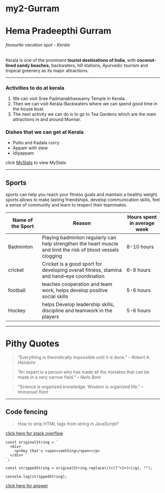 # my2-Gurram
# Hema Pradeepthi Gurram
###### favourite vacation spot - Kerala
Kerala is one of the prominent **tourist destinations of India**, with **coconut-lined sandy beaches,** backwaters, hill stations, Ayurvedic tourism and tropical greenery as its major attractions.

***

### Activities to do at kerala
1. We can visit Sree Padmanabhaswamy Temple in Kerala.
2. Then we can visit Kerala-Backwaters where we can spend good time in the house boat.
3. The next activity we can do is to go to Tea Gardens which are the main attractions in and around Munnar.

### Dishes that we can get at Kerala
* Puttu and Kadala curry
* Appam with stew
* Idiyappam

click [MyStats](MyStats.md) to view MyStats

***

## Sports
 sports can help you reach your fitness goals and maintain a healthy weight. sports allows to make lasting friendships, develop communication skills, feel a sense of community and learn to respect their teammates.

| Name of the Sport | Reason | Hours spent in average week |
| --- | --- | --- |
| Badminton | Playing badminton regularly can help strengthen the heart muscle and limit the risk of blood vessels clogging | 8-10 hours |
| cricket |  Cricket is a good sport for developing overall fitness, stamina and hand–eye coordination | 6-8 hours |
| football |  teaches cooperation and team work, helps develop positive social skills | 5-6 hours |
| Hockey | helps Develop leadership skills, discipline and teamwork in the players | 5-6 hours |

***

# Pithy Quotes
> “Everything is theoretically impossible until it is done.” – *Robert A. Heinleinr*

>“An expert is a person who has made all the mistakes that can be made in a very narrow field.” – *Neils Bohr*

>“Science is organized knowledge. Wisdom is organized life.” – *Immanuel Kant*

***

## Code fencing

> How to strip HTML tags from string in JavaScript? 

[click here for stack overflow]( https://stackoverflow.com/questions/5002111/how-to-strip-html-tags-from-string-in-javascript)
```
const originalString = `
  <div>
    <p>Hey that's <span>somthing</span></p>
  </div>
`;

const strippedString = originalString.replace(/(<([^>]+)>)/gi, "");

console.log(strippedString);

```

[click here for answer](https://css-tricks.com/snippets/javascript/strip-html-tags-in-javascript/)
